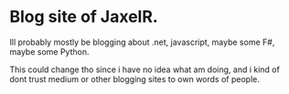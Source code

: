 # Blog site of JaxelR.

Ill probably mostly be blogging about .net, javascript, maybe some F#, maybe some Python. 

This could change tho since i have no idea what am doing, and i kind of dont trust medium or other blogging sites to own words of people.
